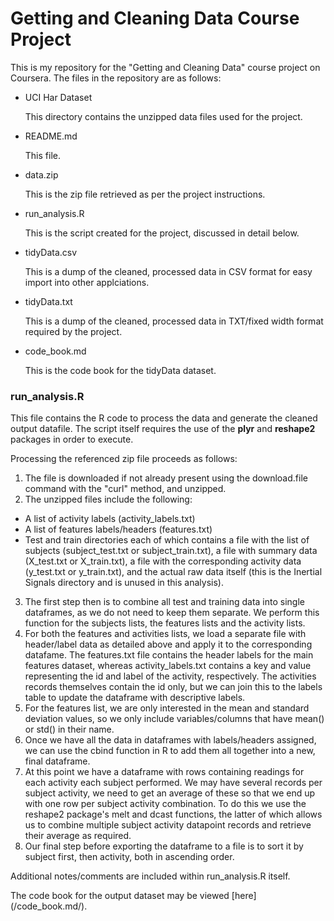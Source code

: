 
Getting and Cleaning Data Course Project
============================================


This is my repository for the "Getting and Cleaning Data" course project on Coursera. The files in the repository are as follows:



* UCI Har Dataset

    This directory contains the unzipped data files used for the project.
    
* README.md

    This file.
    
* data.zip

    This is the zip file retrieved as per the project instructions.
    
* run_analysis.R

    This is the script created for the project, discussed in detail below.
    
* tidyData.csv

    This is a dump of the cleaned, processed data in CSV format for easy import into other applciations.
    
* tidyData.txt

    This is a dump of the cleaned, processed data in TXT/fixed width format required by the project.
    
* code_book.md

  This is the code book for the tidyData dataset.
  
  
### run_analysis.R

This file contains the R code to process the data and generate the cleaned output datafile.
The script itself requires the use of the **plyr** and **reshape2** packages in order to execute.

Processing the referenced zip file proceeds as follows:

1. The file is downloaded if not already present using the download.file command with the "curl" method, and unzipped.
2. The unzipped files include the following:
  * A list of activity labels (activity_labels.txt)
  * A list of features labels/headers (features.txt)
  * Test and train directories each of which contains a file with the list of subjects (subject_test.txt or subject_train.txt), a file with summary data (X_test.txt or X_train.txt), a file with the corresponding activity data (y_test.txt or y_train.txt), and the actual raw data itself (this is the Inertial Signals directory and is unused in this analysis).
3. The first step then is to combine all test and training data into single dataframes, as we do not need to keep them separate. We perform this function for the subjects lists, the features lists and the activity lists. 
4. For both the features and activities lists, we load a separate file with header/label data as detailed above and apply it to the corresponding datafame. The features.txt file contains the header labels for the main features dataset, whereas activity_labels.txt contains a key and value representing the id and label of the activity, respectively. The activities records themselves contain the id only, but we can join this to the labels table to update the dataframe with descriptive labels.
5. For the features list, we are only interested in the mean and standard deviation values, so we only include variables/columns that have mean() or std() in their name. 
6. Once we have all the data in dataframes with labels/headers assigned, we can use the cbind function in R to add them all together into a new, final dataframe.
7. At this point we have a dataframe with rows containing readings for each activity each subject performed. We may have several records per subject activity, we need to get an average of these so that we end up with one row per subject activity combination. To do this we use the reshape2 package's melt and dcast functions, the latter of which allows us to combine multiple subject activity datapoint records and retrieve their average as required.
8. Our final step before exporting the dataframe to a file is to sort it by subject first, then activity, both in ascending order.

Additional notes/comments are included within run_analysis.R itself.


The code book for the output dataset may be viewed [here] (/code_book.md/).






